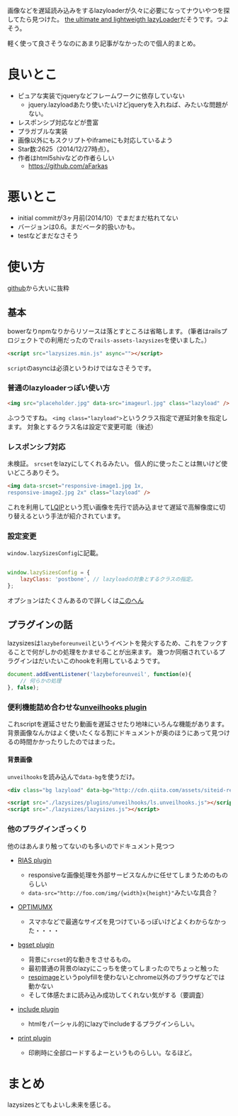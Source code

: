 

画像などを遅延読み込みをするlazyloaderが久々に必要になってナウいやつを探してたら見つけた。
[the ultimate and lightweigth lazyLoader](http://afarkas.github.io/lazysizes/)だそうです。つよそう。

軽く使って良さそうなのにあまり記事がなかったので個人的まとめ。

# 良いとこ
- ピュアな実装でjqueryなどフレームワークに依存していない
	- jquery.lazyloadあたり使いたいけどjqueryを入れねば、みたいな問題がない。
- レスポンシブ対応などが豊富
- プラガブルな実装
- 画像以外にもスクリプトやiframeにも対応しているよう
- Star数:2625（2014/12/27時点）。
- 作者はhtml5shivなどの作者らしい
	- https://github.com/aFarkas

# 悪いとこ

- initial commitが3ヶ月前(2014/10）でまだまだ枯れてない
- バージョンは0.6。まだベータ的扱いかも。
- testなどまだなさそう


# 使い方
[github](https://github.com/aFarkas/lazysizes)から大いに抜粋

## 基本
bowerなりnpmなりからリソースは落とすところは省略します。
(筆者はrailsプロジェクトでの利用だったので`rails-assets-lazysizes`を使いました。）

```html
<script src="lazysizes.min.js" async=""></script>
```
`script`のasyncは必須というわけではなさそうです。

### 普通のlazyloaderっぽい使い方

```html
<img src="placeholder.jpg" data-src="imageurl.jpg" class="lazyload" />
```
ふつうですね。
`<img class="lazyload">`というクラス指定で遅延対象を指定します。
対象とするクラス名は設定で変更可能（後述）

### レスポンシブ対応
未検証。
`srcset`をlazyにしてくれるみたい。
個人的に使ったことは無いけど使いどころありそう。

```html
<img data-srcset="responsive-image1.jpg 1x, 
responsive-image2.jpg 2x" class="lazyload" />
```
これを利用して[LQIP](https://github.com/aFarkas/lazysizes#lqip)という荒い画像を先行で読み込ませて遅延で高解像度に切り替えるという手法が紹介されています。

### 設定変更
`window.lazySizesConfig`に記載。

```js

window.lazySizesConfig = {
    lazyClass: 'postbone', // lazyloadの対象とするクラスの指定。
};

```

オプションはたくさんあるので詳しくは[このへん](https://github.com/aFarkas/lazysizes#js-api---options)
## プラグインの話
lazysizesは`lazybeforeunveil`というイベントを発火するため、これをフックすることで何がしかの処理をかませることが出来ます。
幾つか同梱されているプラグインはだいたいこのhookを利用しているようです。

```js
document.addEventListener('lazybeforeunveil', function(e){
    // 何らかの処理
}, false);
```

### 便利機能詰め合わせな[unveilhooks plugin](https://github.com/aFarkas/lazysizes/tree/gh-pages/plugins/unveilhooks)
これscriptを遅延させたり動画を遅延させたり地味にいろんな機能があります。
背景画像なんかはよく使いたくなる割にドキュメントが奥のほうにあって見つけるの時間かかったりしたのではまった。

#### 背景画像
`unveilhooks`を読み込んで`data-bg`を使うだけ。

```html
<div class="bg lazyload" data-bg="http://cdn.qiita.com/assets/siteid-reverse-cd0519106e5814e34d402b3e821820cf.png"></div>

<script src="./lazysizes/plugins/unveilhooks/ls.unveilhooks.js"></script>
<script src="./lazysizes/lazysizes.js"></script>
```

### 他のプラグインざっくり
他のはあんまり触ってないのも多いのでドキュメント見つつ

- [RIAS plugin](https://github.com/aFarkas/lazysizes/tree/gh-pages/plugins/rias)
	- responsiveな画像処理を外部サービスなんかに任せてしまうためのものらしい
	- `data-src="http://foo.com/img/{width}x{height}"`みたいな具合？
- [OPTIMUMX](https://github.com/aFarkas/lazysizes/tree/gh-pages/plugins/optimumx)
	- スマホなどで最適なサイズを見つけているっぽいけどよくわからなかった・・・・
- [bgset plugin](https://github.com/aFarkas/lazysizes/tree/gh-pages/plugins/bgset)
	- 背景に`srcset`的な動きをさせるもの。
	- 最初普通の背景のlazyにこっちを使ってしまったのでちょっと触った
	- [respimage](https://github.com/aFarkas/respimage)というpolyfillを使わないとchrome以外のブラウザなどでは動かない
	- そして体感たまに読み込み成功してくれない気がする（要調査）
- [include plugin](https://github.com/aFarkas/lazysizes/tree/gh-pages/plugins/include)
	- htmlをパーシャル的にlazyでincludeするプラグインらしい。

- [print plugin](https://github.com/aFarkas/lazysizes/tree/gh-pages/plugins/print)
	- 印刷時に全部ロードするよーというものらしい。なるほど。

# まとめ
lazysizesとてもよいし未来を感じる。
